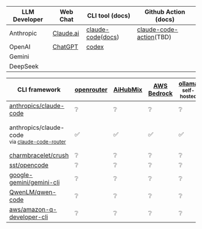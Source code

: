 <!-- ❌✅❔ -->

|  LLM Developer  | Web Chat | CLI tool (docs) | Github Action (docs) |
| --- | --- | --- | --- |
| Anthropic | [Claude.ai](https://claude.ai) | [claude-code](https://github.com/anthropics/claude-code)([docs](https://docs.claude.com/en/docs/claude-code/overview)) | [claude-code-action](https://github.com/anthropics/claude-code-action)(TBD) |
| OpenAI | [ChatGPT](https://chatgpt.com) | [codex](https://github.com/openai/codex)
| Gemini |
| DeepSeek |

| CLI framework                                                                                                   | [openrouter](https://openrouter.ai) | [AiHubMix](https://aihubmix.com) | [AWS Bedrock](https://aws.amazon.com/bedrock/) | [ollama](https://ollama.ai/)<br><sup>self-hosted</sup> | [anthropic](https://console.anthropic.com/) / [claude](https://claude.ai/settings/claude-code) | [openai](https://platform.openai.com/) | [gemini](https://gemini.google.com/) | [deepseek](https://www.deepseek.com)<sup>🇨🇳</sup> | [volcengine](https://www.volcengine.cn/)<sup>🇨🇳</sup> | [modelscope](https://modelscope.cn)<sup>🇨🇳</sup> | [dashscope](https://dashscope.aliyun.com/)<sup>🇨🇳</sup> |
| --------------------------------------------------------------------------------------------------------------- | ----------------------------------- | -------------------------------- | ---------------------------------------------- | ------------------------------------------------------ | ---------------------------------------------------------------------------------------------- | -------------------------------------- | ------------------------------------ | --------------------------------------------------- | ------------------------------------------------------- | -------------------------------------------------- | --------------------------------------------------------- |
| [anthropics/claude-code](https://github.com/anthropics/claude-code)                                             | ❔                                   | ❔                                | ❔                                              | ❔                                                      | ✅                                                                                              | ❔                                      | ❔                                    | ❔                                                   | ❔                                                       | ❔                                                  | ❔                                                         |
| anthropics/claude-code<br><sup>via [claude-code-router](https://github.com/musistudio/claude-code-router)</sup> | ✅                                   | ✅                                | ✅                                              | ✅                                                      | ✅<br><but why would you_                                                                       | ✅                                      | ✅                                    | ✅                                                   | ✅                                                       | ❔                                                  | ❔                                                         |
| [charmbracelet/crush](https://github.com/charmbracelet/crush)                                                   | ❔                                   | ❔                                | ❔                                              | ❔                                                      | ❔                                                                                              | ❔                                      | ❔                                    | ❔                                                   | ❔                                                       | ❔                                                  | ❔                                                         |
| [sst/opencode](https://github.com/sst/opencode)                                                                 | ❔                                   | ❔                                | ❔                                              | ❔                                                      | ❔                                                                                              | ❔                                      | ❔                                    | ❔                                                   | ❔                                                       | ❔                                                  | ❔                                                         |
| [google-gemini/gemini-cli](https://github.com/google-gemini/gemini-cli)                                         | ❔                                   | ❔                                | ❔                                              | ❔                                                      | ❔                                                                                              | ❔                                      | ❔                                    | ❔                                                   | ❔                                                       | ❔                                                  | ❔                                                         |
| [QwenLM/qwen-code](https://github.com/QwenLM/qwen-code)                                                         | ❔                                   | ❔                                | ❔                                              | ❔                                                      | ❔                                                                                              | ❔                                      | ❔                                    | ❔                                                   | ❔                                                       | ❔                                                  | ❔                                                         |
| [aws/amazon-q-developer-cli](https://github.com/aws/amazon-q-developer-cli)                                     | ❔                                   | ❔                                | ❔                                              | ❔                                                      | ❔                                                                                              | ❔                                      | ❔                                    | ❔                                                   | ❔                                                       | ❔                                                  | ❔                                                         |
